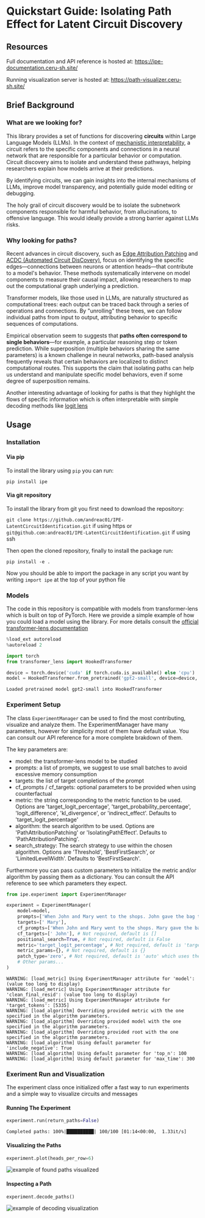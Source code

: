 # Quickstart Guide: **Isolating Path Effect for Latent Circuit Discovery**

## **Resources**

Full documentation and API reference is hosted at: https://ipe-documentation.ceru-sh.site/

Running visualization server is hosted at: https://path-visualizer.ceru-sh.site/

## **Brief Background**

### What are we looking for?

This library provides a set of functions for discovering **circuits** within Large Language Models (LLMs). In the context of [mechanistic interpretability](https://www.transformer-circuits.pub/2022/mech-interp-essay), a circuit refers to the specific components and connections in a neural network that are responsible for a particular behavior or computation. Circuit discovery aims to isolate and understand these pathways, helping researchers explain how models arrive at their predictions.

By identifying circuits, we can gain insights into the internal mechanisms of LLMs, improve model transparency, and potentially guide model editing or debugging.

The holy grail of circuit discovery would be to isolate the subnetwork components responsible for harmful behavior, from allucinations, to offensive language. This would ideally provide a strong barrier against LLMs risks.

### Why looking for paths?

Recent advances in circuit discovery, such as [Edge Attribution Patching](https://arxiv.org/abs/2310.10348) and [ACDC (Automated Circuit DisCovery)](https://arxiv.org/abs/2304.14997), focus on identifying the specific edges—connections between neurons or attention heads—that contribute to a model's behavior. These methods systematically intervene on model components to measure their causal impact, allowing researchers to map out the computational graph underlying a prediction.

Transformer models, like those used in LLMs, are naturally structured as computational trees: each output can be traced back through a series of operations and connections. By "unrolling" these trees, we can follow individual paths from input to output, attributing behavior to specific sequences of computations.

Empirical observation seem to suggests that **paths often correspond to single behaviors**—for example, a particular reasoning step or token prediction. While superposition (multiple behaviors sharing the same parameters) is a known challenge in neural networks, path-based analysis frequently reveals that certain behaviors are localized to distinct computational routes. This supports the claim that isolating paths can help us understand and manipulate specific model behaviors, even if some degree of superposition remains.

Another interesting advantage of looking for paths is that they highlight the flows of specific information which is often interpretable with simple decoding methods like [logit lens](https://www.lesswrong.com/posts/AcKRB8wDpdaN6v6ru/interpreting-gpt-the-logit-lens)

## **Usage**

### Installation

#### Via pip

To install the library using `pip` you can run:

`pip install ipe`

#### Via git repository

To install the library from git you first need to download the repository:

`git clone https://github.com/andreac01/IPE-LatentCircuitIdentification.git` if using https or
`git@github.com:andreac01/IPE-LatentCircuitIdentification.git` if using ssh

Then open the cloned repository, finally to install the package run:

`pip install -e .`

Now you should be able to import the package in any script you want by writing `import ipe` at the top of your python file

### Models

The code in this repository is compatible with models from transformer-lens which is built on top of PyTorch.
Here we provide a simple example of how you could load a model using the library.
For more details consult the [official transformer-lens documentation](https://transformerlensorg.github.io/TransformerLens/)


```python
%load_ext autoreload
%autoreload 2
```


```python
import torch
from transformer_lens import HookedTransformer

device = torch.device('cuda' if torch.cuda.is_available() else 'cpu')
model = HookedTransformer.from_pretrained('gpt2-small', device=device, torch_dtype=torch.float32, center_unembed=True)
```

    Loaded pretrained model gpt2-small into HookedTransformer


### Experiment Setup

The class `ExperimentManager` can be used to find the most contributing, visualize and analyze them.
The ExperimentManager have many parameters, however for simplicity most of them have default value. You can consult our API reference for a more complete brakdown of them.

The key parameters are:
 - model: the transformer-lens model to be studied
 - prompts: a list of prompts, we suggest to use small batches to avoid excessive memory consumption
 - targets: the list of target completions of the prompt
 - cf_prompts / cf_targets: optional parameters to be provided when using counterfactual
 - metric: the string corresponding to the metric function to be used. Options are 'target_logit_percentage', 'target_probability_percentage', 'logit_difference', 'kl_divergence', or 'indirect_effect'. Defaults to 'target_logit_percentage'
 - algorithm: the search algorithm to be used. Options are 'PathAttributionPatching' or 'IsolatingPathEffect'. Defaults to 'PathAttributionPatching'.
 - search_strategy: The search strategy to use within the chosen algorithm. Options are 'Threshold', 'BestFirstSearch', or 'LimitedLevelWidth'. Defaults to 'BestFirstSearch'.

Furthermore you can pass custom parameters to initialize the metric and/or algorithm by passing them as a dictionary. You can consult the API reference to see which parameters they expect.


```python
from ipe.experiment import ExperimentManager

experiment = ExperimentManager(
    model=model,
    prompts=['When John and Mary went to the shops. John gave the bag to'],
    targets=[' Mary'],
    cf_prompts=['When John and Mary went to the shops. Mary gave the bag to'], # Not required, default is []
    cf_targets=[' John'], # Not required, default is []
    positional_search=True, # Not required, default is False
    metric='target_logit_percentage', # Not required, default is 'target_logit_percentage'
    metric_params={}, # Not required, default is {}
    patch_type='zero', # Not required, default is 'auto' which uses the counterfactual prompt if provided. Zero does not use the counterfactual prompt
    # Other params...
)
```

    WARNING: [load_metric] Using ExperimentManager attribute for 'model': (value too long to display)
    WARNING: [load_metric] Using ExperimentManager attribute for 'clean_final_resid': (value too long to display)
    WARNING: [load_metric] Using ExperimentManager attribute for 'target_tokens': [5335]
    WARNING: [load_algorithm] Overriding provided metric with the one specified in the algorithm parameters.
    WARNING: [load_algorithm] Overriding provided model with the one specified in the algorithm parameters.
    WARNING: [load_algorithm] Overriding provided root with the one specified in the algorithm parameters.
    WARNING: [load_algorithm] Using default parameter for 'include_negative': True
    WARNING: [load_algorithm] Using default parameter for 'top_n': 100
    WARNING: [load_algorithm] Using default parameter for 'max_time': 300


### Exeriment Run and Visualization

The experiment class once initialized offer a fast way to run experiments and a simple way to visualize circuits and messages

#### Running The Experiment


```python
experiment.run(return_paths=False)
```

    Completed paths: 100%|██████████| 100/100 [01:14<00:00,  1.33it/s]


#### Visualizing the Paths


```python
experiment.plot(heads_per_row=6)
```


    
![example of found paths visualized](documentation/source/guides/images/example_output.png)
    


#### Inspecting a Path


```python
experiment.decode_paths()
```


![example of decoding visualization](documentation/source/guides/images/example_decoding.png)

